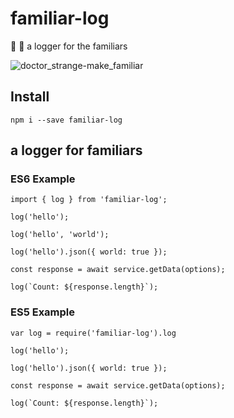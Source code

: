 # familiar-log

🤖 💬 a logger for the familiars

![doctor_strange-make_familiar](https://cloud.githubusercontent.com/assets/285708/24788999/b951fa1c-1b3e-11e7-9312-91a9734de280.jpg)

## Install

```
npm i --save familiar-log
```

## a logger for familiars 

### ES6 Example

```
import { log } from 'familiar-log';

log('hello');

log('hello', 'world');

log('hello').json({ world: true });

const response = await service.getData(options);

log(`Count: ${response.length}`);
```
### ES5 Example

```
var log = require('familiar-log').log

log('hello');

log('hello').json({ world: true });

const response = await service.getData(options);

log(`Count: ${response.length}`);
```
